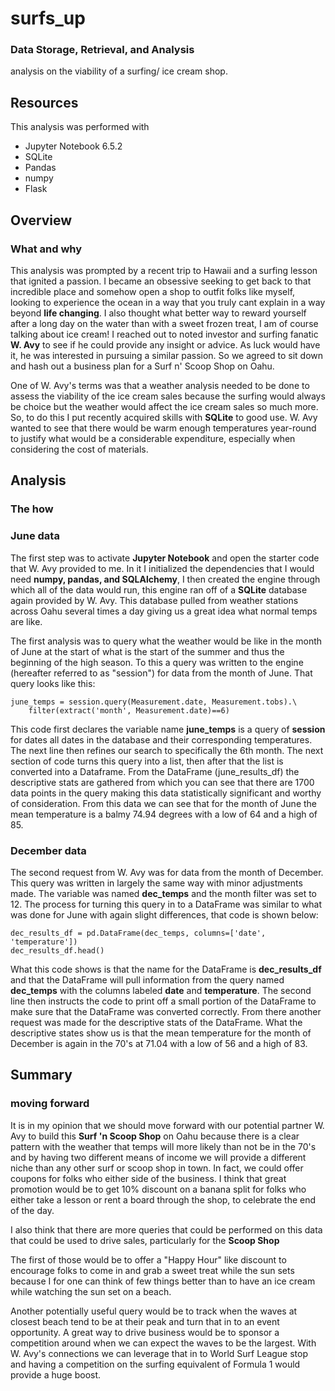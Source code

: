 # surfs_up
### Data Storage, Retrieval, and Analysis
analysis on the viability of a surfing/ ice cream shop.


## Resources
This analysis was performed with
* Jupyter Notebook 6.5.2
* SQLite
* Pandas
* numpy
* Flask

## Overview
### What and why

This analysis was prompted by a recent trip to Hawaii and a surfing lesson that ignited a passion. I became an obsessive seeking to get back
to that incredible place and somehow open a shop to outfit folks like myself, looking to experience the ocean in a way that you truly cant
explain in a way beyond **life changing**. I also thought what better way to reward yourself after a long day on the water than with a sweet
frozen treat, I am of course talking about ice cream! I reached out to noted investor and surfing fanatic **W. Avy** to see if he could provide
any insight or advice. As luck would have it, he was interested in pursuing a similar passion. So we agreed to sit down and hash out a business
plan for a Surf n' Scoop Shop on Oahu.

One of W. Avy's terms was that a weather analysis needed to be done to assess the viability of the ice cream sales because the surfing would
always be choice but the weather would affect the ice cream sales so much more. So, to do this I put recently acquired skills with **SQLite** to
good use. W. Avy wanted to see that there would be warm enough temperatures year-round to justify what would be a considerable expenditure,
especially when considering the cost of materials.

## Analysis
### The how

### June data
The first step was to activate **Jupyter Notebook** and open the starter code that W. Avy provided to me. In it I initialized the dependencies
that I would need **numpy, pandas, and SQLAlchemy**, I then created the engine through which all of the data would run, this engine ran off
of a **SQLite** database again provided by W. Avy. This database pulled from weather stations across Oahu several times a day giving us a
great idea what normal temps are like.

The first analysis was to query what the weather would be like in the month of June at the start of what is the start of the summer and thus
the beginning of the high season. To this a query was written to the engine (hereafter referred to as "session") for data from the month of
June. That query looks like this:

```
june_temps = session.query(Measurement.date, Measurement.tobs).\
    filter(extract('month', Measurement.date)==6)
```

This code first declares the variable name **june_temps** is a query of **session** for dates all dates in the database and their corresponding
temperatures. The next line then refines our search to specifically the 6th month. The next section of code turns this query into a list, then
after that the list is converted into a Dataframe. From the DataFrame (june_results_df) the descriptive stats are gathered from which you can
see that there are 1700 data points in the query making this data statistically significant and worthy of consideration. From this data we can
see that for the month of June the mean temperature is a balmy 74.94 degrees with a low of 64 and a high of 85.

### December data
The second request from W. Avy was for data from the month of December. This query was written in largely the same way with minor adjustments made.
The variable was named **dec_temps** and the month filter was set to 12. The process for turning this query in to a DataFrame was similar to what
was done for June with again slight differences, that code is shown below:

```
dec_results_df = pd.DataFrame(dec_temps, columns=['date', 'temperature'])
dec_results_df.head()
```

What this code shows is that the name for the DataFrame is **dec_results_df** and that the DataFrame will pull information from the query named
**dec_temps** with the columns labeled **date** and **temperature**. The second line then instructs the code to print off a small portion of the
DataFrame to make sure that the DataFrame was converted correctly. From there another request was made for the descriptive stats of the DataFrame.
What the descriptive states show us is that the mean temperature for the month of December is again in the 70's at 71.04 with a low of 56 and a
high of 83.

## Summary
### moving forward
It is in my opinion that we should move forward with our potential partner W. Avy to build this **Surf 'n Scoop Shop** on Oahu because there is
a clear pattern with the weather that temps will more likely than not be in the 70's and by having two different means of income we will provide
a different niche than any other surf or scoop shop in town. In fact, we could offer coupons for folks who either side of the business. I think
that great promotion would be to get 10% discount on a banana split for folks who either take a lesson or rent a board through the shop, to 
celebrate the end of the day.

I also think that there are more queries that could be performed on this data that could be used to drive sales, particularly for the **Scoop Shop**

The first of those would be to offer a "Happy Hour" like discount to encourage folks to come in and grab a sweet treat while the sun sets because
I for one can think of few things better than to have an ice cream while watching the sun set on a beach.

Another potentially useful query would be to track when the waves at closest beach tend to be at their peak and turn that in to an event opportunity.
A great way to drive business would be to sponsor a competition around when we can expect the waves to be the largest. With W. Avy's connections we
can leverage that in to World Surf League stop and having a competition on the surfing equivalent of Formula 1 would provide a huge boost.
